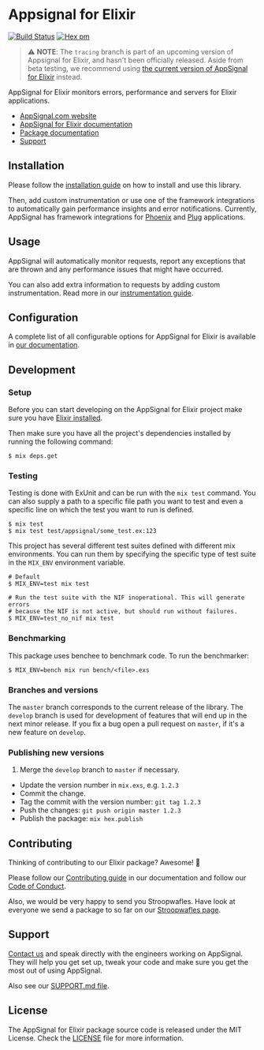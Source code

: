 # Appsignal for Elixir

[![Build Status](https://travis-ci.org/appsignal/appsignal-elixir.png?branch=master)](https://travis-ci.org/appsignal/appsignal-elixir)
[![Hex pm](http://img.shields.io/hexpm/v/appsignal.svg?style=flat)](https://hex.pm/packages/appsignal)
> ⚠️  **NOTE**: The `tracing` branch is part of an upcoming version of Appsignal
> for Elixir, and hasn't been officially released. Aside from beta testing, we
> recommend using [the current version of AppSignal for
> Elixir](https://github.com/appsignal/appsignal-elixir/tree/master)
> instead.

AppSignal for Elixir monitors errors, performance and servers for Elixir
applications.

- [AppSignal.com website](https://appsignal.com/)
- [AppSignal for Elixir documentation](http://docs.appsignal.com/elixir/)
- [Package documentation](https://hexdocs.pm/appsignal/)
- [Support][contact]


## Installation

Please follow the [installation
guide](http://docs.appsignal.com/elixir/installation.html) on how to install
and use this library.

Then, add custom instrumentation or use one of the framework integrations to
automatically gain performance insights and error notifications. Currently, AppSignal has framework integrations for [Phoenix]() and [Plug](https://github.com/appsignal/appsignal-elixir-plug) applications.

## Usage

AppSignal will automatically monitor requests, report any exceptions that are
thrown and any performance issues that might have occurred.

You can also add extra information to requests by adding custom
instrumentation. Read more in our [instrumentation
guide](http://docs.appsignal.com/elixir/instrumentation/).

## Configuration

A complete list of all configurable options for AppSignal for Elixir is
available in [our
documentation](http://docs.appsignal.com/elixir/configuration/).

## Development

### Setup

Before you can start developing on the AppSignal for Elixir project make sure
you have [Elixir installed](http://elixir-lang.org/install.html).

Then make sure you have all the project's dependencies installed by running the
following command:

    $ mix deps.get

### Testing

Testing is done with ExUnit and can be run with the `mix test` command. You can
also supply a path to a specific file path you want to test and even a specific
line on which the test you want to run is defined.

    $ mix test
    $ mix test test/appsignal/some_test.ex:123

This project has several different test suites defined with different mix
environments. You can run them by specifying the specific type of test suite in
the `MIX_ENV` environment variable.

    # Default
    $ MIX_ENV=test mix test

    # Run the test suite with the NIF inoperational. This will generate errors
    # because the NIF is not active, but should run without failures.
    $ MIX_ENV=test_no_nif mix test

### Benchmarking

This package uses benchee to benchmark code. To run the benchmarker:

    $ MIX_ENV=bench mix run bench/<file>.exs

### Branches and versions

The `master` branch corresponds to the current release of the
library. The `develop` branch is used for development of features that
will end up in the next minor release. If you fix a bug open a pull
request on `master`, if it's a new feature on `develop`.

### Publishing new versions

1. Merge the `develop` branch to `master` if necessary.
-  Update the version number in `mix.exs`, e.g. `1.2.3`
-  Commit the change.
-  Tag the commit with the version number: `git tag 1.2.3`
-  Push the changes: `git push origin master 1.2.3`
-  Publish the package: `mix hex.publish`

## Contributing

Thinking of contributing to our Elixir package? Awesome! 🚀

Please follow our [Contributing guide][contributing-guide] in our
documentation and follow our [Code of Conduct][coc].

Also, we would be very happy to send you Stroopwafles. Have look at everyone
we send a package to so far on our [Stroopwafles page][waffles-page].

## Support

[Contact us][contact] and speak directly with the engineers working on
AppSignal. They will help you get set up, tweak your code and make sure you get
the most out of using AppSignal.

Also see our [SUPPORT.md file](SUPPORT.md).

## License

The AppSignal for Elixir package source code is released under the MIT License.
Check the [LICENSE](LICENSE) file for more information.

[contact]: mailto:support@appsignal.com
[contributing-guide]: http://docs.appsignal.com/appsignal/contributing.html
[coc]: https://docs.appsignal.com/appsignal/code-of-conduct.html
[waffles-page]: https://appsignal.com/waffles
